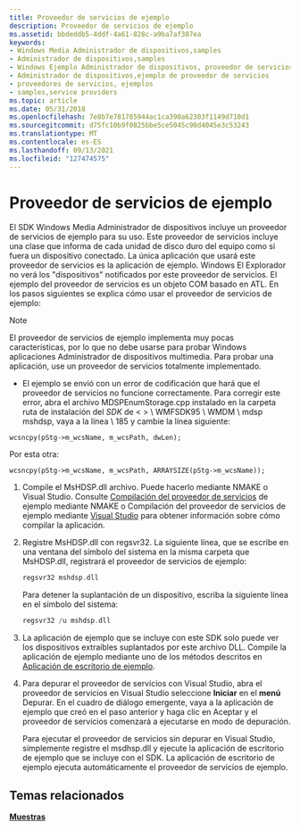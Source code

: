 ```yaml
---
title: Proveedor de servicios de ejemplo
description: Proveedor de servicios de ejemplo
ms.assetid: bbdeddb5-4ddf-4a61-828c-a9ba7af307ea
keywords:
- Windows Media Administrador de dispositivos,samples
- Administrador de dispositivos,samples
- Windows Ejemplo Administrador de dispositivos, proveedor de servicios
- Administrador de dispositivos,ejemplo de proveedor de servicios
- proveedores de servicios, ejemplos
- samples,service providers
ms.topic: article
ms.date: 05/31/2018
ms.openlocfilehash: 7e8b7e781785944ac1ca390a62303f1149d710d1
ms.sourcegitcommit: d75fc10b9f0825bbe5ce5045c90d4045e3c53243
ms.translationtype: MT
ms.contentlocale: es-ES
ms.lasthandoff: 09/13/2021
ms.locfileid: "127474575"
---
```

# <a name="sample-service-provider"></a>Proveedor de servicios de ejemplo

El SDK Windows Media Administrador de dispositivos incluye un proveedor de servicios de ejemplo para su uso. Este proveedor de servicios incluye una clase que informa de cada unidad de disco duro del equipo como si fuera un dispositivo conectado. La única aplicación que usará este proveedor de servicios es la aplicación de ejemplo. Windows El Explorador no verá los "dispositivos" notificados por este proveedor de servicios. El ejemplo del proveedor de servicios es un objeto COM basado en ATL. En los pasos siguientes se explica cómo usar el proveedor de servicios de ejemplo:

> [!Note]  
> El proveedor de servicios de ejemplo implementa muy pocas características, por lo que no debe usarse para probar Windows aplicaciones Administrador de dispositivos multimedia. Para probar una aplicación, use un proveedor de servicios totalmente implementado.

 

-   El ejemplo se envió con un error de codificación que hará que el proveedor de servicios no funcione correctamente. Para corregir este error, abra el archivo MDSPEnumStorage.cpp instalado en la carpeta ruta de instalación del *SDK* de <  > \\ WMFSDK95 \\ WMDM \\ mdsp mshdsp, vaya a la línea \\ 185 y cambie la línea siguiente:

`wcsncpy(pStg->m_wcsName, m_wcsPath, dwLen);`

Por esta otra:

`wcsncpy(pStg->m_wcsName, m_wcsPath, ARRAYSIZE(pStg->m_wcsName));`

1.  Compile el MsHDSP.dll archivo. Puede hacerlo mediante NMAKE o Visual Studio. Consulte [Compilación del proveedor de servicios](compiling-the-sample-service-provider-using-nmake.md) de ejemplo mediante NMAKE o Compilación del proveedor de servicios de ejemplo mediante [Visual Studio](compiling-the-sample-service-provider-using-visual-studio.md) para obtener información sobre cómo compilar la aplicación.
2.  Registre MsHDSP.dll con regsvr32. La siguiente línea, que se escribe en una ventana del símbolo del sistema en la misma carpeta que MsHDSP.dll, registrará el proveedor de servicios de ejemplo:

    ```C++
    regsvr32 mshdsp.dll
    ```

    

    Para detener la suplantación de un dispositivo, escriba la siguiente línea en el símbolo del sistema:

    ```C++
    regsvr32 /u mshdsp.dll
    ```

    

3.  La aplicación de ejemplo que se incluye con este SDK solo puede ver los dispositivos extraíbles suplantados por este archivo DLL. Compile la aplicación de ejemplo mediante uno de los métodos descritos en [Aplicación de escritorio de ejemplo](sample-desktop-application.md).
4.  Para depurar el proveedor de servicios con Visual Studio, abra el proveedor de servicios en Visual Studio seleccione **Iniciar** en el **menú** Depurar. En el cuadro de diálogo emergente, vaya a la aplicación de ejemplo que creó en el paso anterior y haga clic en Aceptar y el proveedor de servicios comenzará a ejecutarse en modo de depuración.

    Para ejecutar el proveedor de servicios sin depurar en Visual Studio, simplemente registre el msdhsp.dll y ejecute la aplicación de escritorio de ejemplo que se incluye con el SDK. La aplicación de escritorio de ejemplo ejecuta automáticamente el proveedor de servicios de ejemplo.

## <a name="related-topics"></a>Temas relacionados

<dl> <dt>

[**Muestras**](samples.md)
</dt> </dl>

 

 




